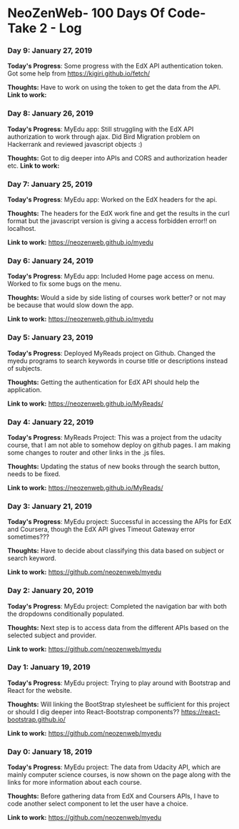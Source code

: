 # NeoZenWeb- 100 Days Of Code- Take 2 - Log

### Day 9: January 27, 2019 

**Today's Progress**: Some progress with the EdX API authentication token. Got some help from https://kigiri.github.io/fetch/

**Thoughts:** Have to work on using the token to get the data from the API.
**Link to work:** 

### Day 8: January 26, 2019 

**Today's Progress**: MyEdu app: Still struggling with the EdX API authorization to work through ajax. Did Bird Migration problem on Hackerrank and reviewed javascript objects :) 

**Thoughts:**  Got to dig deeper into APIs and CORS and authorization header etc.
**Link to work:** 

### Day 7: January 25, 2019 

**Today's Progress**: MyEdu app: Worked on the EdX headers for the api.

**Thoughts:**  The headers for the EdX work fine and get the results in the curl format but the javascript version is giving a access forbidden error!! on localhost.

**Link to work:** https://neozenweb.github.io/myedu

### Day 6: January 24, 2019 

**Today's Progress**: MyEdu app: Included Home page access on menu. Worked to fix some bugs on the menu.

**Thoughts:**  Would a side by side listing of courses work better? or not may be because that would slow down the app.

**Link to work:** https://neozenweb.github.io/myedu

### Day 5: January 23, 2019 

**Today's Progress**: Deployed MyReads project on Github. Changed the myedu programs to search keywords in course title or descriptions instead of subjects.

**Thoughts:**  Getting the authentication for EdX API should help the application.

**Link to work:** https://neozenweb.github.io/MyReads/


### Day 4: January 22, 2019 

**Today's Progress**: MyReads Project: This was a project from the udacity course, that I am not able to somehow deploy on github pages. I am making some changes to router and other links in the .js files.

**Thoughts:**  Updating the status of new books through the search button, needs to be fixed.

**Link to work:** https://neozenweb.github.io/MyReads/

### Day 3: January 21, 2019 

**Today's Progress**: MyEdu project: Successful in accessing the APIs for EdX and Coursera, though the EdX API gives Timeout Gateway error sometimes???

**Thoughts:**  Have to decide about classifying this data based on subject or search keyword.

**Link to work:** https://github.com/neozenweb/myedu

### Day 2: January 20, 2019 

**Today's Progress**: MyEdu project: Completed the navigation bar with both the dropdowns conditionally populated.

**Thoughts:**  Next step is to access data from the different APIs based on the selected subject and provider.

**Link to work:** https://github.com/neozenweb/myedu


### Day 1: January 19, 2019 

**Today's Progress**: MyEdu project: Trying to play around with Bootstrap and React for the website.

**Thoughts:**  Will linking the BootStrap stylesheet be sufficient for this project or should I dig deeper into React-Bootstrap components?? https://react-bootstrap.github.io/

**Link to work:** https://github.com/neozenweb/myedu


### Day 0: January 18, 2019 

**Today's Progress**: MyEdu project: The data from Udacity API, which are mainly computer science courses, is now shown on the page along with the links for more information about each course.

**Thoughts:**  Before gathering data from EdX and Coursers APIs, I have to code another select component to let the user have a choice.

**Link to work:** https://github.com/neozenweb/myedu



